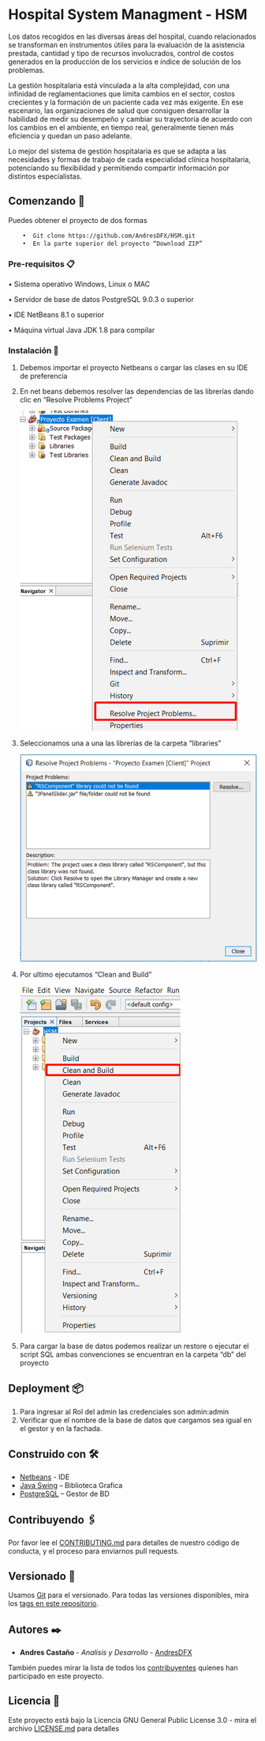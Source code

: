 # Hospital System Managment - HSM
Los datos recogidos en las diversas áreas del hospital, cuando relacionados se transforman en instrumentos útiles para la evaluación de la asistencia prestada, cantidad y tipo de recursos involucrados, control de costos generados en la producción de los servicios e índice de solución de los problemas. 

La gestión hospitalaria está vinculada a la alta complejidad, con una infinidad de  reglamentaciones que limita cambios en el sector, costos crecientes y la formación de un paciente cada vez más exigente. En ese escenario, las organizaciones de salud que consiguen desarrollar la habilidad de medir su desempeño y cambiar su trayectoria de acuerdo con los cambios en el ambiente, en tiempo real, generalmente tienen más eficiencia y quedan un paso adelante.

Lo mejor del sistema de gestión hospitalaria es que se adapta a las necesidades y formas de trabajo de cada especialidad clínica hospitalaria, potenciando su flexibilidad y permitiendo compartir información por distintos especialistas.

## Comenzando 🚀
Puedes obtener el proyecto de dos formas
```
	•  Git clone https://github.com/AndresDFX/HSM.git
	•  En la parte superior del proyecto “Download ZIP”
```

### Pre-requisitos 📋
•	Sistema operativo Windows, Linux  o MAC

•	Servidor de base de datos PostgreSQL 9.0.3 o superior

•	IDE NetBeans 8.1 o superior

•	Máquina virtual Java JDK 1.8 para compilar

### Instalación 🔧

1.	Debemos importar el proyecto Netbeans o cargar las clases en su IDE de preferencia

2.	En net beans debemos resolver las dependencias de las librerías dando clic en “Resolve Problems Project”

	![Alt text](/screenshots/resolveproblems_netbeans.png)
		
3.	Seleccionamos una a una las librerías de la carpeta “libraries”
	
	![Alt text](/screenshots/listlibrary_netbeans.png)

4.	Por ultimo ejecutamos “Clean and Build”

	![Alt text](/screenshots/build_netbeans.png)

5.	Para cargar la base de datos podemos realizar un restore o ejecutar el script SQL ambas convenciones se encuentran en la carpeta “db” del proyecto

## Deployment 📦
1.	Para ingresar al Rol del admin las credenciales son admin:admin
2.	Verificar que el nombre de la base de datos que cargamos sea igual en el gestor y en la fachada.

## Construido con 🛠️

* [Netbeans](https://netbeans.org/) - IDE
* [Java Swing](https://docs.oracle.com/javase/7/docs/api/javax/swing/package-summary.html) – Biblioteca Grafica
* [PostgreSQL](https://www.postgresql.org/) – Gestor de BD

## Contribuyendo 🖇️
Por favor lee el [CONTRIBUTING.md](https://gist.github.com/AndresDFX/HSM) para detalles de nuestro código de conducta, y el proceso para enviarnos pull requests.

## Versionado 📌
Usamos [Git](https://git-scm.com/) para el versionado. Para todas las versiones disponibles, mira los [tags en este repositorio](https://github.com/AndresDFX/HSM/tags).

## Autores ✒️

* **Andres Castaño** - *Analisis y Desarrollo* - [AndresDFX](https://github.com/AndresDFX)

También puedes mirar la lista de todos los [contribuyentes](https://github.com/AndresDFX/HSM/contributors) quíenes han participado en este proyecto. 

## Licencia 📄

Este proyecto está bajo la Licencia GNU General Public License 3.0 - mira el archivo [LICENSE.md](LICENSE.md) para detalles
